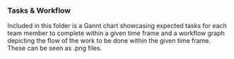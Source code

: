 ### Tasks & Workflow

Included in this folder is a Gannt chart showcasing expected tasks for each team member to complete within a given time frame and a workflow graph depicting the flow of the work to be done within the given time frame. These can be seen as .png files.


